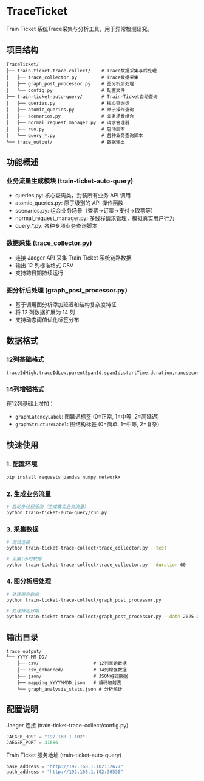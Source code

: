 # TraceTicket

Train Ticket 系统Trace采集与分析工具，用于异常检测研究。

## 项目结构

```
TraceTicket/
├── train-ticket-trace-collect/    # Trace数据采集与后处理
│   ├── trace_collector.py         # Trace数据采集
│   ├── graph_post_processor.py    # 图分析后处理
│   └── config.py                  # 配置文件
├── train-ticket-auto-query/       # Train-Ticket自动查询
│   ├── queries.py                 # 核心查询类
│   ├── atomic_queries.py          # 原子操作查询
│   ├── scenarios.py               # 业务场景组合
│   ├── normal_request_manager.py  # 请求管理器
│   ├── run.py                     # 启动脚本
│   └── query_*.py                 # 各种业务查询脚本
└── trace_output/                  # 数据输出
```

## 功能概述
### 业务流量生成模块 (train-ticket-auto-query)
- queries.py: 核心查询类，封装所有业务 API 调用
- atomic_queries.py: 原子级别的 API 操作函数
- scenarios.py: 组合业务场景（查票→订票→支付→取票等）
- normal_request_manager.py: 多线程请求管理，模拟真实用户行为
- query_*.py: 各种专项业务查询脚本

### 数据采集 (trace_collector.py)
- 连接 Jaeger API 采集 Train Ticket 系统链路数据
- 输出 12 列标准格式 CSV
- 支持跨日期持续运行

### 图分析后处理 (graph_post_processor.py)
- 基于调用图分析添加延迟和结构复杂度特征
- 将 12 列数据扩展为 14 列
- 支持动态阈值优化标签分布

## 数据格式

### 12列基础格式
```csv
traceIdHigh,traceIdLow,parentSpanId,spanId,startTime,duration,nanosecond,DBhash,status,operationName,serviceName,nodeLatencyLabel
```

### 14列增强格式
在12列基础上增加：
- `graphLatencyLabel`: 图延迟标签 (0=正常, 1=中等, 2=高延迟)
- `graphStructureLabel`: 图结构标签 (0=简单, 1=中等, 2=复杂)

## 快速使用

### 1. 配置环境
```bash
pip install requests pandas numpy networkx
```

### 2. 生成业务流量
```bash
# 启动多线程压测（生成真实业务流量）
python train-ticket-auto-query/run.py
```

### 3. 采集数据
```bash
# 测试连接
python train-ticket-trace-collect/trace_collector.py --test

# 采集1小时数据
python train-ticket-trace-collect/trace_collector.py --duration 60
```

### 4. 图分析后处理
```bash
# 处理所有数据
python train-ticket-trace-collect/graph_post_processor.py

# 处理特定日期
python train-ticket-trace-collect/graph_post_processor.py --date 2025-06-18
```

## 输出目录

```
trace_output/
└── YYYY-MM-DD/
    ├── csv/                    # 12列原始数据
    ├── csv_enhanced/           # 14列增强数据
    ├── json/                   # JSON格式数据
    ├── mapping_YYYYMMDD.json   # 编码映射表
    └── graph_analysis_stats.json # 分析统计
```

## 配置说明
Jaeger 连接 (train-ticket-trace-collect/config.py)
```python
JAEGER_HOST = "192.168.1.102"
JAEGER_PORT = 31686
```
Train Ticket 服务地址 (train-ticket-auto-query)
```python
base_address = "http://192.168.1.102:32677"
auth_address = "http://192.168.1.102:30530"
```